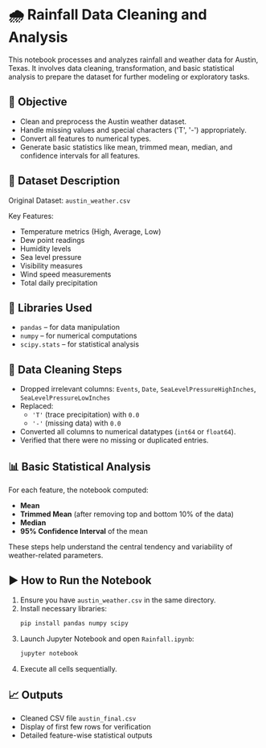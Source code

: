 # 🌧️ Rainfall Data Cleaning and Analysis

This notebook processes and analyzes rainfall and weather data for Austin, Texas. It involves data cleaning, transformation, and basic statistical analysis to prepare the dataset for further modeling or exploratory tasks.

## 📌 Objective

- Clean and preprocess the Austin weather dataset.
- Handle missing values and special characters ('T', '-') appropriately.
- Convert all features to numerical types.
- Generate basic statistics like mean, trimmed mean, median, and confidence intervals for all features.

## 📁 Dataset Description

Original Dataset: `austin_weather.csv`

Key Features:
- Temperature metrics (High, Average, Low)
- Dew point readings
- Humidity levels
- Sea level pressure
- Visibility measures
- Wind speed measurements
- Total daily precipitation

## 🧰 Libraries Used

- `pandas` – for data manipulation
- `numpy` – for numerical computations
- `scipy.stats` – for statistical analysis

## 🧹 Data Cleaning Steps

- Dropped irrelevant columns: `Events`, `Date`, `SeaLevelPressureHighInches`, `SeaLevelPressureLowInches`
- Replaced:
  - `'T'` (trace precipitation) with `0.0`
  - `'-'` (missing data) with `0.0`
- Converted all columns to numerical datatypes (`int64` or `float64`).
- Verified that there were no missing or duplicated entries.

## 📊 Basic Statistical Analysis

For each feature, the notebook computed:

- **Mean**
- **Trimmed Mean** (after removing top and bottom 10% of the data)
- **Median**
- **95% Confidence Interval** of the mean

These steps help understand the central tendency and variability of weather-related parameters.

## ▶️ How to Run the Notebook

1. Ensure you have `austin_weather.csv` in the same directory.
2. Install necessary libraries:
   ```bash
   pip install pandas numpy scipy
3. Launch Jupyter Notebook and open `Rainfall.ipynb`:
   ```bash
   jupyter notebook
4. Execute all cells sequentially.

## 📈 Outputs

- Cleaned CSV file `austin_final.csv`
- Display of first few rows for verification
- Detailed feature-wise statistical outputs
